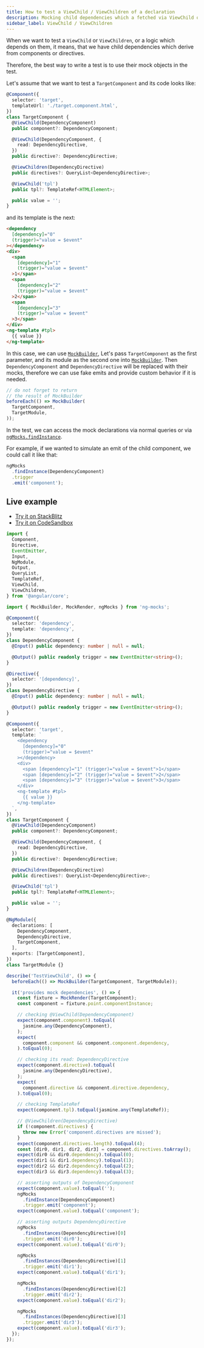 ```yaml
---
title: How to test a ViewChild / ViewChildren of a declaration
description: Mocking child dependencies which a fetched via ViewChild or ViewChildren
sidebar_label: ViewChild / ViewChildren
---
```


When we want to test a `ViewChild` or `ViewChildren`,
or a logic which depends on them,
it means, that we have child dependencies which derive from components or directives.

Therefore, the best way to write a test is to use their mock objects in the test.

Let's assume that we want to test a `TargetComponent` and its code looks like:

```ts title="target.component.ts"
@Component({
  selector: 'target',
  templateUrl: './target.component.html',
})
class TargetComponent {
  @ViewChild(DependencyComponent)
  public component?: DependencyComponent;

  @ViewChild(DependencyComponent, {
    read: DependencyDirective,
  })
  public directive?: DependencyDirective;

  @ViewChildren(DependencyDirective)
  public directives?: QueryList<DependencyDirective>;

  @ViewChild('tpl')
  public tpl?: TemplateRef<HTMLElement>;

  public value = '';
}
```

and its template is the next:

```html title="target.component.html"
<dependency
  [dependency]="0"
  (trigger)="value = $event"
></dependency>
<div>
  <span
    [dependency]="1"
    (trigger)="value = $event"
  >1</span>
  <span
    [dependency]="2"
    (trigger)="value = $event"
  >2</span>
  <span
    [dependency]="3"
    (trigger)="value = $event"
  >3</span>
</div>
<ng-template #tpl>
  {{ value }}
</ng-template>
```

In this case, we can use [`MockBuilder`](../api/MockBuilder.md),
Let's pass `TargetComponent` as the first parameter, and its module
as the second one into [`MockBuilder`](../api/MockBuilder.md).
Then `DependencyComponent` and `DependencyDirective` will be replaced
with their mocks, therefore we can use fake emits and provide custom behavior if it is needed.

```ts
// do not forget to return
// the result of MockBuilder 
beforeEach(() => MockBuilder(
  TargetComponent,
  TargetModule,
));
```

In the test, we can access the mock declarations via normal queries
or via [`ngMocks.findInstance`](../api/ngMocks/findInstance.md).

For example, if we wanted to simulate an emit of the child component,
we could call it like that:

```ts
ngMocks
  .findInstance(DependencyComponent)
  .trigger
  .emit('component');
```

## Live example

- [Try it on StackBlitz](https://stackblitz.com/github/help-me-mom/ng-mocks-sandbox/tree/tests?file=src/examples/TestViewChild/test.spec.ts&initialpath=%3Fspec%3DTestViewChild)
- [Try it on CodeSandbox](https://codesandbox.io/s/github/help-me-mom/ng-mocks-sandbox/tree/tests?file=/src/examples/TestViewChild/test.spec.ts&initialpath=%3Fspec%3DTestViewChild)

```ts title="https://github.com/help-me-mom/ng-mocks/blob/master/examples/TestViewChild/test.spec.ts"
import {
  Component,
  Directive,
  EventEmitter,
  Input,
  NgModule,
  Output,
  QueryList,
  TemplateRef,
  ViewChild,
  ViewChildren,
} from '@angular/core';

import { MockBuilder, MockRender, ngMocks } from 'ng-mocks';

@Component({
  selector: 'dependency',
  template: 'dependency',
})
class DependencyComponent {
  @Input() public dependency: number | null = null;

  @Output() public readonly trigger = new EventEmitter<string>();
}

@Directive({
  selector: '[dependency]',
})
class DependencyDirective {
  @Input() public dependency: number | null = null;

  @Output() public readonly trigger = new EventEmitter<string>();
}

@Component({
  selector: 'target',
  template: `
    <dependency
      [dependency]="0"
      (trigger)="value = $event"
    ></dependency>
    <div>
      <span [dependency]="1" (trigger)="value = $event">1</span>
      <span [dependency]="2" (trigger)="value = $event">2</span>
      <span [dependency]="3" (trigger)="value = $event">3</span>
    </div>
    <ng-template #tpl>
      {{ value }}
    </ng-template>
  `,
})
class TargetComponent {
  @ViewChild(DependencyComponent)
  public component?: DependencyComponent;

  @ViewChild(DependencyComponent, {
    read: DependencyDirective,
  })
  public directive?: DependencyDirective;

  @ViewChildren(DependencyDirective)
  public directives?: QueryList<DependencyDirective>;

  @ViewChild('tpl')
  public tpl?: TemplateRef<HTMLElement>;

  public value = '';
}

@NgModule({
  declarations: [
    DependencyComponent,
    DependencyDirective,
    TargetComponent,
  ],
  exports: [TargetComponent],
})
class TargetModule {}

describe('TestViewChild', () => {
  beforeEach(() => MockBuilder(TargetComponent, TargetModule));

  it('provides mock dependencies', () => {
    const fixture = MockRender(TargetComponent);
    const component = fixture.point.componentInstance;

    // checking @ViewChild(DependencyComponent)
    expect(component.component).toEqual(
      jasmine.any(DependencyComponent),
    );
    expect(
      component.component && component.component.dependency,
    ).toEqual(0);

    // checking its read: DependencyDirective
    expect(component.directive).toEqual(
      jasmine.any(DependencyDirective),
    );
    expect(
      component.directive && component.directive.dependency,
    ).toEqual(0);

    // checking TemplateRef
    expect(component.tpl).toEqual(jasmine.any(TemplateRef));

    // @ViewChildren(DependencyDirective)
    if (!component.directives) {
      throw new Error('component.directives are missed');
    }
    expect(component.directives.length).toEqual(4);
    const [dir0, dir1, dir2, dir3] = component.directives.toArray();
    expect(dir0 && dir0.dependency).toEqual(0);
    expect(dir1 && dir1.dependency).toEqual(1);
    expect(dir2 && dir2.dependency).toEqual(2);
    expect(dir3 && dir3.dependency).toEqual(3);

    // asserting outputs of DependencyComponent
    expect(component.value).toEqual('');
    ngMocks
      .findInstance(DependencyComponent)
      .trigger.emit('component');
    expect(component.value).toEqual('component');

    // asserting outputs DependencyDirective
    ngMocks
      .findInstances(DependencyDirective)[0]
      .trigger.emit('dir0');
    expect(component.value).toEqual('dir0');

    ngMocks
      .findInstances(DependencyDirective)[1]
      .trigger.emit('dir1');
    expect(component.value).toEqual('dir1');

    ngMocks
      .findInstances(DependencyDirective)[2]
      .trigger.emit('dir2');
    expect(component.value).toEqual('dir2');

    ngMocks
      .findInstances(DependencyDirective)[3]
      .trigger.emit('dir3');
    expect(component.value).toEqual('dir3');
  });
});
```
